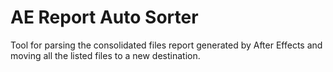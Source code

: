 # AE Report Auto Sorter

Tool for parsing the consolidated files report generated by After Effects and moving all the listed files to a new destination.
